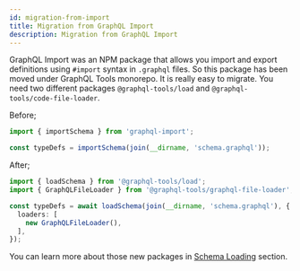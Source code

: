 ```yaml
---
id: migration-from-import
title: Migration from GraphQL Import
description: Migration from GraphQL Import
---
```


GraphQL Import was an NPM package that allows you import and export definitions using `#import` syntax in `.graphql` files. So this package has been moved under GraphQL Tools monorepo. It is really easy to migrate. You need two different packages `@graphql-tools/load` and `@graphql-tools/code-file-loader`.

Before;
```ts
import { importSchema } from 'graphql-import';

const typeDefs = importSchema(join(__dirname, 'schema.graphql'));
```

After;
```ts
import { loadSchema } from '@graphql-tools/load';
import { GraphQLFileLoader } from '@graphql-tools/graphql-file-loader';

const typeDefs = await loadSchema(join(__dirname, 'schema.graphql'), {
  loaders: [
    new GraphQLFileLoader(),
  ],
});
```

You can learn more about those new packages in [Schema Loading](/docs/schema-loading) section.

